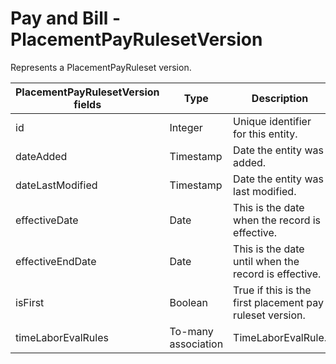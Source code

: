 # Pay and Bill - PlacementPayRulesetVersion

Represents a PlacementPayRuleset version.

<table>
    <colgroup>
        <col width="20%" />
        <col width="20%" />
        <col width="20%" />
        <col width="20%" />
        <col width="20%" />
    </colgroup>
    <thead>
        <tr class="header">
            <th>PlacementPayRulesetVersion fields</th>
            <th>Type</th>
            <th>Description</th>
            <th>Not null</th>
            <th>Read-only</th>
        </tr>
    </thead>
    <tbody>
        <tr class="even">
            <td>id</td>
            <td>Integer</td>
            <td>Unique identifier for this entity.</td>
            <td>X</td>
            <td>X</td>
        </tr>
        <tr class="odd">
            <td>dateAdded</td>
            <td>Timestamp</td>
            <td>Date the entity was added.</td>
            <td>X</td>
            <td>X</td>
        </tr>
        <tr class="even">
            <td>dateLastModified</td>
            <td>Timestamp</td>
            <td>Date the entity was last modified.</td>
            <td>X</td>
            <td>X</td>
        </tr>
        <tr class="odd">
            <td>effectiveDate</td>
            <td>Date</td>
            <td>This is the date when the record is effective.</td>
            <td>X</td>
            <td></td>
        </tr>
        <tr class="even">
            <td>effectiveEndDate</td>
            <td>Date</td>
            <td>This is the date until when the record is effective.</td>
            <td></td>
            <td></td>
        </tr>
        <tr class="odd">
            <td>isFirst</td>
            <td>Boolean</td>
            <td>True if this is the first placement pay ruleset version.</td>
            <td>X</td>
            <td></td>
        </tr>
        <tr class="even">
            <td>timeLaborEvalRules</td>
            <td>To-many association</td>
            <td>TimeLaborEvalRule.</td>
            <td></td>
            <td></td>
        </tr>
    </tbody>
</table>
